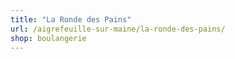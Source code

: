 ```yaml
---
title: "La Ronde des Pains"
url: /aigrefeuille-sur-maine/la-ronde-des-pains/
shop: boulangerie
---
```

